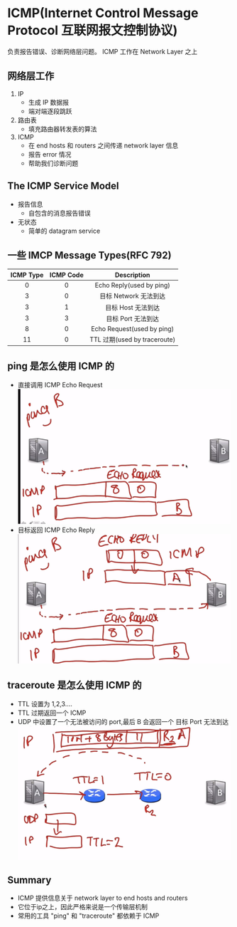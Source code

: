 # ICMP(Internet Control Message Protocol 互联网报文控制协议)

负责报告错误、诊断网络层问题。
ICMP 工作在 Network Layer 之上

## 网络层工作
1. IP
   - 生成 IP 数据报
   - 端对端逐段跳跃
2. 路由表
   - 填充路由器转发表的算法
3. ICMP
   - 在 end hosts 和 routers 之间传递 network layer 信息
   - 报告 error 情况
   - 帮助我们诊断问题

## The ICMP Service Model
- 报告信息
  - 自包含的消息报告错误
- 无状态
  - 简单的 datagram service

## 一些 IMCP Message Types(RFC 792)
| ICMP Type| ICMP Code| Description|
|:---:|:---:|:---:|
|0|0|Echo Reply(used by ping)|
|3|0|目标 Network 无法到达|
|3|1|目标 Host 无法到达|
|3|3|目标 Port 无法到达|
|8|0|Echo Request(used by ping)|
|11|0|TTL 过期(used by traceroute)|

## ping 是怎么使用 ICMP 的
- 直接调用 ICMP Echo Request
![start ping](imgs/pingpart1.png)
- 目标返回 ICMP Echo Reply
![reply ping](imgs/pingpart2.png)

## traceroute 是怎么使用 ICMP 的
- TTL 设置为 1,2,3....
- TTL 过期返回一个 ICMP
- UDP 中设置了一个无法被访问的 port,最后 B 会返回一个 目标 Port 无法到达
![traceroute](imgs/traceroutepart1.png)

## Summary
- ICMP 提供信息关于 network layer to end hosts and routers
- 它位于ip之上，因此严格来说是一个传输层机制
- 常用的工具 "ping" 和 "traceroute" 都依赖于 ICMP
